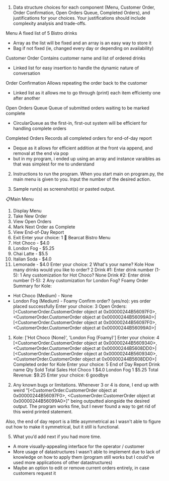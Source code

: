 1. Data structure choices for each component (Menu, Customer Order, Order Confirmation, Open Orders Queue, Completed Orders), and justifications for your choices. Your justifications should include complexity analysis and trade-offs.

Menu	            A fixed list of 5 Bistro drinks
- Array as the list will be fixed and an array is an easy way to store it
- Bag if not fixed (ie, changed every day or depending on availability)

Customer Order	    Contains customer name and list of ordered drinks
- Linked list for easy insertion to handle the dynamic nature of conversation

Order Confirmation	Allows repeating the order back to the customer
- Linked list as it allows me to go through (print) each item efficienty one after another

Open Orders Queue   Queue of submitted orders waiting to be marked complete
- CircularQueue as the first-in, first-out system will be efficient for handling complete orders

Completed Orders	Records all completed orders for end-of-day report
- Deque as it allows for efficient addition at the front via append, and removal at the end via pop
- but in my program, i ended up using an array and instance varaibles as that was simplest for me to understand

2. Instructions to run the program.
When you start main on program.py, the main menu is given to you.
Input the number of the desired action.

3. Sample run(s) as screenshot(s) or pasted output.

📋Main Menu
1. Display Menu
2. Take New Order
3. View Open Orders
4. Mark Next Order as Complete
5. View End-of-Day Report
6. Exit
Enter your choice: 1
🍹 Bearcat Bistro Menu
1. Hot Choco - $4.0
2. London Fog - $5.25
3. Chai Latte - $5.5
4. Italian Soda - $4.0
5. Lemonade - $4.0
Enter your choice: 2
What's your name? Kole
How many drinks would you like to order? 2
Drink #1: Enter drink number (1-5): 1
Any customization for Hot Choco? None
Drink #2: Enter drink number (1-5): 2
Any customization for London Fog? Foamy
Order Summary for Kole:
- Hot Choco (Medium) - None
- London Fog (Medium) - Foamy
Confirm order? (yes/no): yes
order placed successfully
Enter your choice: 3
Open Orders:
[<CustomerOrder.CustomerOrder object at 0x00000244B56097F0>, <CustomerOrder.CustomerOrder object at 0x00000244B56099A0>]
[<CustomerOrder.CustomerOrder object at 0x00000244B56097F0>, <CustomerOrder.CustomerOrder object at 0x00000244B56099A0>]
1. Kole: ['Hot Choco (None)', 'London Fog (Foamy)']
Enter your choice: 4
[<CustomerOrder.CustomerOrder object at 0x00000244B5609340>, <CustomerOrder.CustomerOrder object at 0x00000244B5608DD0>]
[<CustomerOrder.CustomerOrder object at 0x00000244B5609340>, <CustomerOrder.CustomerOrder object at 0x00000244B5608DD0>]
Completed order for Kole
Enter your choice: 5
End of Day Report
Drink name       Qty Sold        Total Sales
Hot Choco        1             $4.0
London Fog        1             $5.25
Total Revenue:                      $9.25
Enter your choice: 6
goodbye

4. Any known bugs or limitations.
Whenever 3 or 4 is done, I end up with weird "[<CustomerOrder.CustomerOrder object at 0x00000244B56097F0>, <CustomerOrder.CustomerOrder object at 0x00000244B56099A0>]" being outputted alongside the desired output. The program works fine, but I never found a way to get rid of this weird printed statement.

Also, the end of day report is a little asymmetrical as I wasn't able to figure out how to make it symmetrical, but it still is functional.

5. What you’d add next if you had more time.
- A more visually-appealing interface for the operator / customer
- More usage of datastructures I wasn't able to implement due to lack of knowledge on how to apply them (program still works but I could've used more applications of other datastructures)
- Maybe an option to edit or remove current orders entirely, in case customers request it